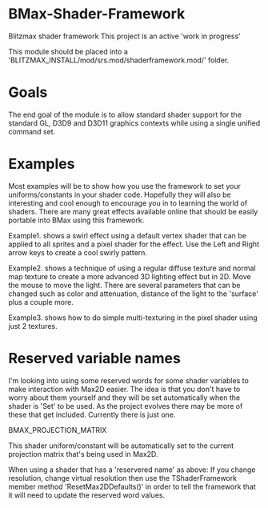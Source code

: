 
# BMax-Shader-Framework
Blitzmax shader framework
This project is an active 'work in progress'

This module should be placed into a 'BLITZMAX_INSTALL/mod/srs.mod/shaderframework.mod/' folder.


# Goals
The end goal of the module is to allow standard shader support for the standard GL, D3D9 and D3D11 graphics contexts while
using a single unified command set.


# Examples
Most examples will be to show how you use the framework to set your uniforms/constants in your shader code. Hopefully they will also be interesting and cool enough to encourage you in to learning the world of shaders. There are many great effects available online that should be easily portable into BMax using this framework.

Example1. shows a swirl effect using a default vertex shader that can be applied to all sprites and a pixel shader for the effect.
    Use the Left and Right arrow keys to create a cool swirly pattern.
    
Example2. shows a technique of using a regular diffuse texture and normal map texture to create a more advanced 3D lighting effect but in 2D. Move the mouse to move the light. There are several parameters that can be changed such as color and attenuation, distance of the light to the 'surface' plus a couple more.

Example3. shows how to do simple multi-texturing in the pixel shader using just 2 textures.


# Reserved variable names
I'm looking into using some reserved words for some shader variables to make interaction with Max2D easier. The idea is that you don't have to worry about them yourself and they will be set automatically when the shader is 'Set' to be used. As the project evolves there may be more of these that get included. Currently there is just one.

BMAX_PROJECTION_MATRIX

This shader uniform/constant will be automatically set to the current projection matrix that's being used in Max2D.


When using a shader that has a 'reservered name' as above: If you change resolution, change virtual resolution then use the TShaderFramework member method 'ResetMax2DDefaults()' in order to tell the framework that it will need to update the reserved word values.
